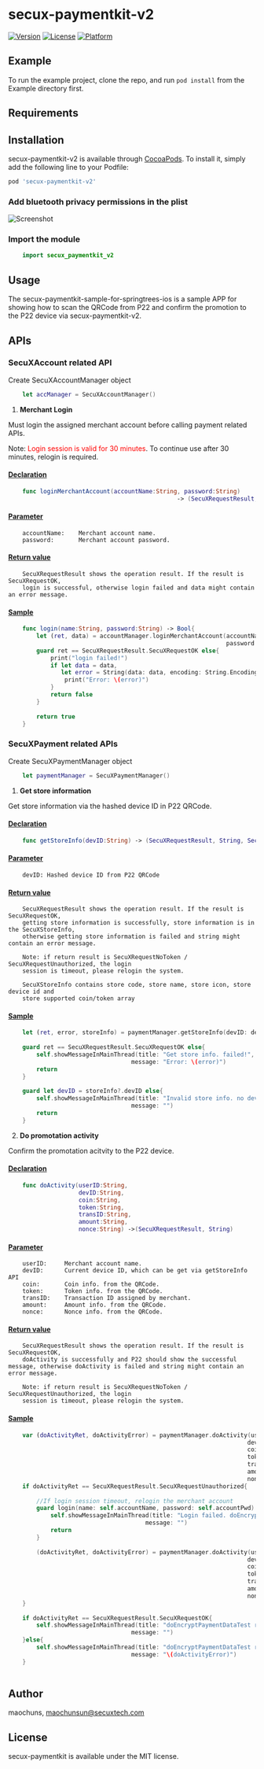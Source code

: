 # secux-paymentkit-v2

[![Version](https://img.shields.io/cocoapods/v/secux-paymentkit-v2.svg?style=flat)](https://cocoapods.org/pods/secux-paymentkit-v2)
[![License](https://img.shields.io/cocoapods/l/secux-paymentkit-v2.svg?style=flat)](https://cocoapods.org/pods/secux-paymentkit-v2)
[![Platform](https://img.shields.io/cocoapods/p/secux-paymentkit-v2.svg?style=flat)](https://cocoapods.org/pods/secux-paymentkit-v2)

## Example

To run the example project, clone the repo, and run `pod install` from the Example directory first.

## Requirements

## Installation

secux-paymentkit-v2 is available through [CocoaPods](https://cocoapods.org). To install
it, simply add the following line to your Podfile:

```ruby
pod 'secux-paymentkit-v2'
```

### Add bluetooth privacy permissions in the plist

![Screenshot](Readme_PlistImg.png)

### Import the module

```swift 
    import secux_paymentkit_v2
```

## Usage

The secux-paymentkit-sample-for-springtrees-ios is a sample APP for showing how to scan
the QRCode from P22 and confirm the promotion to the P22 device via secux-paymentkit-v2. 

## APIs

### SecuXAccount related API

Create SecuXAccountManager object
```swift
    let accManager = SecuXAccountManager()
```

1. <b>Merchant Login</b>

Must login the assigned merchant account before calling payment related APIs.

Note: <span style="color:red">Login session is valid for 30 minutes</span>. To continue use after 30 minutes, relogin is required.

#### <u>Declaration</u>
```swift
    func loginMerchantAccount(accountName:String, password:String) 
                                                -> (SecuXRequestResult, Data?)
```
#### <u>Parameter</u>
```
    accountName:    Merchant account name.
    password:       Merchant account password.
```

#### <u>Return value</u>
```
    SecuXRequestResult shows the operation result. If the result is SecuXRequestOK, 
    login is successful, otherwise login failed and data might contain an error message.
```

#### <u>Sample</u>
```swift
    func login(name:String, password:String) -> Bool{
        let (ret, data) = accountManager.loginMerchantAccount(accountName: name, 
                                                              password: password)
        guard ret == SecuXRequestResult.SecuXRequestOK else{
            print("login failed!")
            if let data = data, 
               let error = String(data: data, encoding: String.Encoding.utf8)  {
                print("Error: \(error)")
            }
            return false
        }
        
        return true
    }
```

### SecuXPayment related APIs

Create SecuXPaymentManager object

```swift
    let paymentManager = SecuXPaymentManager()
```

1. <b>Get store information</b>

Get store information via the hashed device ID in P22 QRCode.
#### <u>Declaration</u>
```swift
    func getStoreInfo(devID:String) -> (SecuXRequestResult, String, SecuXStoreInfo?)
```
#### <u>Parameter</u>
```
    devID: Hashed device ID from P22 QRCode
```
#### <u>Return value</u>
```
    SecuXRequestResult shows the operation result. If the result is SecuXRequestOK, 
    getting store information is successfully, store information is in the SecuXStoreInfo, 
    otherwise getting store information is failed and string might contain an error message.

    Note: if return result is SecuXRequestNoToken / SecuXRequestUnauthorized, the login 
    session is timeout, please relogin the system.

    SecuXStoreInfo contains store code, store name, store icon, store device id and 
    store supported coin/token array
```
#### <u>Sample</u>
```swift
    let (ret, error, storeInfo) = paymentManager.getStoreInfo(devID: devIDHash)
        
    guard ret == SecuXRequestResult.SecuXRequestOK else{
        self.showMessageInMainThread(title: "Get store info. failed!", 
                                   message: "Error: \(error)")
        return
    }
    
    guard let devID = storeInfo?.devID else{
        self.showMessageInMainThread(title: "Invalid store info. no device ID", 
                                   message: "")
        return
    }
```

2. <b>Do promotation activity</b>

Confirm the promotation acitvity to the P22 device.

#### <u>Declaration</u>
```swift
    func doActivity(userID:String, 
                    devID:String, 
                    coin:String, 
                    token:String, 
                    transID:String, 
                    amount:String, 
                    nonce:String) ->(SecuXRequestResult, String)
```
#### <u>Parameter</u>
```
    userID:     Merchant account name.
    devID:      Current device ID, which can be get via getStoreInfo API
    coin:       Coin info. from the QRCode.
    token:      Token info. from the QRCode.
    transID:    Transaction ID assigned by merchant. 
    amount:     Amount info. from the QRCode.
    nonce:      Nonce info. from the QRCode. 
```
#### <u>Return value</u>
```
    SecuXRequestResult shows the operation result. If the result is SecuXRequestOK, 
    doActivity is successfully and P22 should show the successful message, otherwise doActivity is failed and string might contain an error message.

    Note: if return result is SecuXRequestNoToken / SecuXRequestUnauthorized, the login 
    session is timeout, please relogin the system.
```
#### <u>Sample</u>

```swift
    var (doActivityRet, doActivityError) = paymentManager.doActivity(userID: self.accountName, 
                                                                    devID: devID,
                                                                    coin: qrcodeParser.coin,
                                                                    token: qrcodeParser.token,
                                                                    transID: transID,
                                                                    amount: qrcodeParser.amount,
                                                                    nonce: qrcodeParser.nonce)
    if doActivityRet == SecuXRequestResult.SecuXRequestUnauthorized{
        
        //If login session timeout, relogin the merchant account
        guard login(name: self.accountName, password: self.accountPwd) else{
            self.showMessageInMainThread(title: "Login failed. doEncryptPaymentData abort!", 
                                       message: "")
            return
        }
        
        (doActivityRet, doActivityError) = paymentManager.doActivity(userID: self.accountName, 
                                                                    devID: devID,
                                                                    coin: qrcodeParser.coin,
                                                                    token: qrcodeParser.token,
                                                                    transID: transID,
                                                                    amount: qrcodeParser.amount,
                                                                    nonce: qrcodeParser.nonce)
    }
    
    if doActivityRet == SecuXRequestResult.SecuXRequestOK{
        self.showMessageInMainThread(title: "doEncryptPaymentDataTest result successfully!", 
                                   message: "")
    }else{
        self.showMessageInMainThread(title: "doEncryptPaymentDataTest result failed!", 
                                   message: "\(doActivityError)")
    }
    
```

## Author

maochuns, maochunsun@secuxtech.com

## License

secux-paymentkit is available under the MIT license. 

